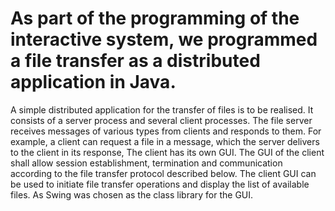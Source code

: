 # As part of the programming of the interactive system, we programmed a file transfer as a distributed application in Java.

A simple distributed application for the transfer of files is to be realised. It consists of a server process and several client processes. The file server receives messages of various types from clients and responds to them. For example, a client can request a file in a message, which the server delivers to the client in its response, The client has its own GUI. The GUI of the client shall allow session establishment, termination and communication according to the file transfer protocol described below. The client GUI can be used to initiate file transfer operations and display the list of available files. As Swing was chosen as the class library for the GUI. 

